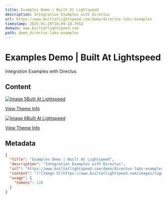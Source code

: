 ```yaml
---
title: Examples Demo | Built At Lightspeed
description: Integration Examples with Directus
url: https://www.builtatlightspeed.com/demo/directus-labs-examples
timestamp: 2025-01-20T16:09:28.765Z
domain: www.builtatlightspeed.com
path: demo_directus-labs-examples
---
```


# Examples Demo | Built At Lightspeed


Integration Examples with Directus


## Content

[![Image 5](https://www.builtatlightspeed.com/images/logo/logo-white.svg)Built At Lightspeed](https://www.builtatlightspeed.com/)

[View Theme Info](https://www.builtatlightspeed.com/theme/directus-labs-examples)

[![Image 6](https://www.builtatlightspeed.com/images/logo/logo-white.svg)Built At Lightspeed](https://www.builtatlightspeed.com/)

[View Theme Info](https://www.builtatlightspeed.com/theme/directus-labs-examples)

## Metadata

```json
{
  "title": "Examples Demo | Built At Lightspeed",
  "description": "Integration Examples with Directus",
  "url": "https://www.builtatlightspeed.com/demo/directus-labs-examples",
  "content": "[![Image 5](https://www.builtatlightspeed.com/images/logo/logo-white.svg)Built At Lightspeed](https://www.builtatlightspeed.com/)\n\n[View Theme Info](https://www.builtatlightspeed.com/theme/directus-labs-examples)\n\n[![Image 6](https://www.builtatlightspeed.com/images/logo/logo-white.svg)Built At Lightspeed](https://www.builtatlightspeed.com/)\n\n[View Theme Info](https://www.builtatlightspeed.com/theme/directus-labs-examples)",
  "usage": {
    "tokens": 120
  }
}
```
